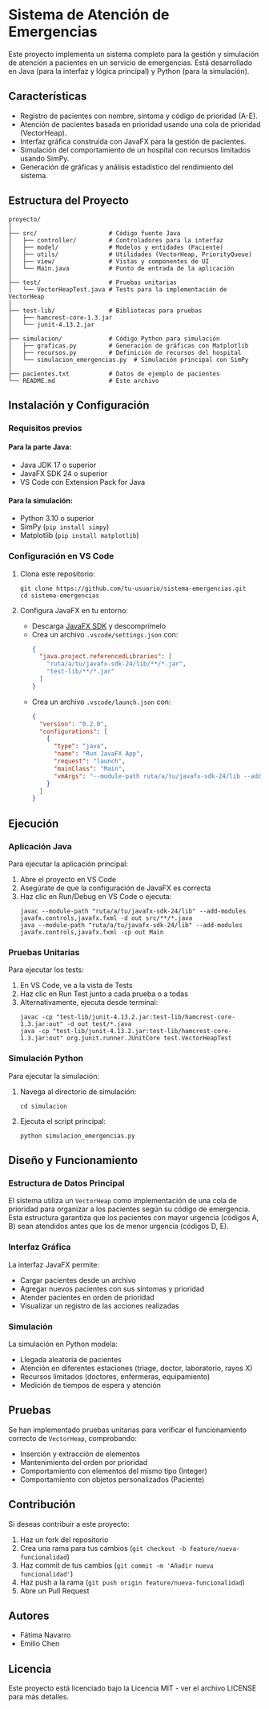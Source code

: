 # Sistema de Atención de Emergencias

Este proyecto implementa un sistema completo para la gestión y simulación de atención a pacientes en un servicio de emergencias. Está desarrollado en Java (para la interfaz y lógica principal) y Python (para la simulación).

## Características

- Registro de pacientes con nombre, síntoma y código de prioridad (A-E).
- Atención de pacientes basada en prioridad usando una cola de prioridad (VectorHeap).
- Interfaz gráfica construida con JavaFX para la gestión de pacientes.
- Simulación del comportamiento de un hospital con recursos limitados usando SimPy.
- Generación de gráficas y análisis estadístico del rendimiento del sistema.

## Estructura del Proyecto

```
proyecto/
│
├── src/                    # Código fuente Java
│   ├── controller/         # Controladores para la interfaz
│   ├── model/              # Modelos y entidades (Paciente)
│   ├── utils/              # Utilidades (VectorHeap, PriorityQueue)
│   ├── view/               # Vistas y componentes de UI
│   └── Main.java           # Punto de entrada de la aplicación
│
├── test/                   # Pruebas unitarias
│   └── VectorHeapTest.java # Tests para la implementación de VectorHeap
│
├── test-lib/               # Bibliotecas para pruebas
│   ├── hamcrest-core-1.3.jar
│   └── junit-4.13.2.jar
│
├── simulacion/             # Código Python para simulación
│   ├── graficas.py         # Generación de gráficas con Matplotlib
│   ├── recursos.py         # Definición de recursos del hospital
│   └── simulacion_emergencias.py  # Simulación principal con SimPy
│
├── pacientes.txt           # Datos de ejemplo de pacientes
└── README.md               # Este archivo
```

## Instalación y Configuración

### Requisitos previos

#### Para la parte Java:
- Java JDK 17 o superior
- JavaFX SDK 24 o superior
- VS Code con Extension Pack for Java

#### Para la simulación:
- Python 3.10 o superior
- SimPy (`pip install simpy`)
- Matplotlib (`pip install matplotlib`)

### Configuración en VS Code

1. Clona este repositorio:
   ```
   git clone https://github.com/tu-usuario/sistema-emergencias.git
   cd sistema-emergencias
   ```

2. Configura JavaFX en tu entorno:
   - Descarga [JavaFX SDK](https://gluonhq.com/products/javafx/) y descomprímelo
   - Crea un archivo `.vscode/settings.json` con:
     ```json
     {
       "java.project.referencedLibraries": [
         "ruta/a/tu/javafx-sdk-24/lib/**/*.jar",
         "test-lib/**/*.jar"
       ]
     }
     ```
   - Crea un archivo `.vscode/launch.json` con:
     ```json
     {
       "version": "0.2.0",
       "configurations": [
         {
           "type": "java",
           "name": "Run JavaFX App",
           "request": "launch",
           "mainClass": "Main",
           "vmArgs": "--module-path ruta/a/tu/javafx-sdk-24/lib --add-modules javafx.controls,javafx.fxml"
         }
       ]
     }
     ```

## Ejecución

### Aplicación Java

Para ejecutar la aplicación principal:

1. Abre el proyecto en VS Code
2. Asegúrate de que la configuración de JavaFX es correcta
3. Haz clic en Run/Debug en VS Code o ejecuta:
   ```
   javac --module-path "ruta/a/tu/javafx-sdk-24/lib" --add-modules javafx.controls,javafx.fxml -d out src/**/*.java
   java --module-path "ruta/a/tu/javafx-sdk-24/lib" --add-modules javafx.controls,javafx.fxml -cp out Main
   ```

### Pruebas Unitarias

Para ejecutar los tests:

1. En VS Code, ve a la vista de Tests
2. Haz clic en Run Test junto a cada prueba o a todas
3. Alternativamente, ejecuta desde terminal:
   ```
   javac -cp "test-lib/junit-4.13.2.jar:test-lib/hamcrest-core-1.3.jar:out" -d out test/*.java
   java -cp "test-lib/junit-4.13.2.jar:test-lib/hamcrest-core-1.3.jar:out" org.junit.runner.JUnitCore test.VectorHeapTest
   ```

### Simulación Python

Para ejecutar la simulación:

1. Navega al directorio de simulación:
   ```
   cd simulacion
   ```

2. Ejecuta el script principal:
   ```
   python simulacion_emergencias.py
   ```

## Diseño y Funcionamiento

### Estructura de Datos Principal

El sistema utiliza un `VectorHeap` como implementación de una cola de prioridad para organizar a los pacientes según su código de emergencia. Esta estructura garantiza que los pacientes con mayor urgencia (códigos A, B) sean atendidos antes que los de menor urgencia (códigos D, E).

### Interfaz Gráfica

La interfaz JavaFX permite:
- Cargar pacientes desde un archivo
- Agregar nuevos pacientes con sus síntomas y prioridad
- Atender pacientes en orden de prioridad
- Visualizar un registro de las acciones realizadas

### Simulación

La simulación en Python modela:
- Llegada aleatoria de pacientes
- Atención en diferentes estaciones (triage, doctor, laboratorio, rayos X)
- Recursos limitados (doctores, enfermeras, equipamiento)
- Medición de tiempos de espera y atención

## Pruebas

Se han implementado pruebas unitarias para verificar el funcionamiento correcto de `VectorHeap`, comprobando:
- Inserción y extracción de elementos
- Mantenimiento del orden por prioridad
- Comportamiento con elementos del mismo tipo (Integer)
- Comportamiento con objetos personalizados (Paciente)

## Contribución

Si deseas contribuir a este proyecto:
1. Haz un fork del repositorio
2. Crea una rama para tus cambios (`git checkout -b feature/nueva-funcionalidad`)
3. Haz commit de tus cambios (`git commit -m 'Añadir nueva funcionalidad'`)
4. Haz push a la rama (`git push origin feature/nueva-funcionalidad`)
5. Abre un Pull Request

## Autores

- Fátima Navarro
- Emilio Chen

## Licencia

Este proyecto está licenciado bajo la Licencia MIT - ver el archivo LICENSE para más detalles.
